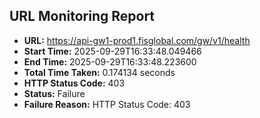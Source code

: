 ## URL Monitoring Report

- **URL:** https://api-gw1-prod1.fisglobal.com/gw/v1/health
- **Start Time:** 2025-09-29T16:33:48.049466
- **End Time:** 2025-09-29T16:33:48.223600
- **Total Time Taken:** 0.174134 seconds
- **HTTP Status Code:** 403
- **Status:** Failure
- **Failure Reason:** HTTP Status Code: 403
